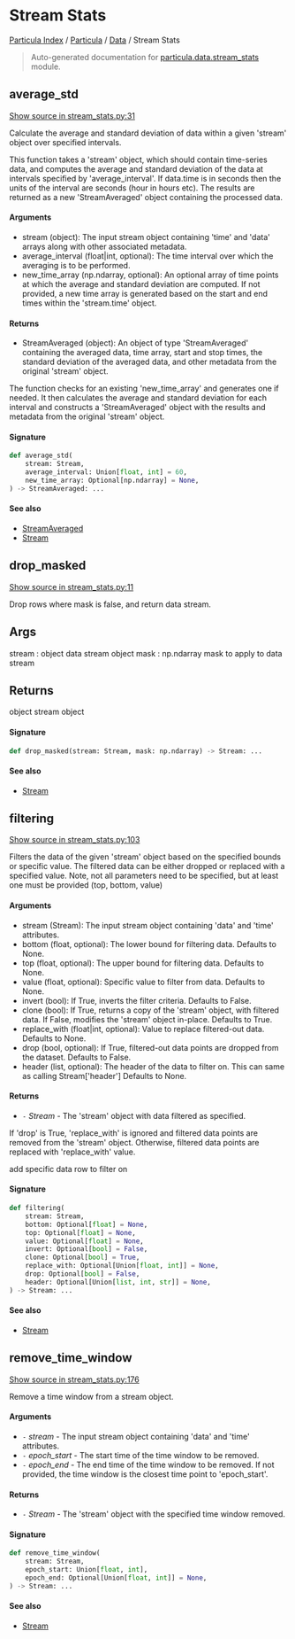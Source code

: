 # Stream Stats

[Particula Index](../../README.md#particula-index) / [Particula](../index.md#particula) / [Data](./index.md#data) / Stream Stats

> Auto-generated documentation for [particula.data.stream_stats](../../../../particula/data/stream_stats.py) module.

## average_std

[Show source in stream_stats.py:31](../../../../particula/data/stream_stats.py#L31)

Calculate the average and standard deviation of data within a given
'stream' object over specified intervals.

This function takes a 'stream' object, which should contain time-series
data, and computes the average and standard deviation of the data at
intervals specified by 'average_interval'. If data.time is in seconds
then the units of the interval are seconds (hour in hours etc). The
results are returned as a new 'StreamAveraged' object containing the
processed data.

#### Arguments

- stream (object): The input stream object containing 'time' and 'data'
    arrays along with other associated metadata.
- average_interval (float|int, optional): The time interval over which the
    averaging is to be performed.
- new_time_array (np.ndarray, optional): An optional array of time points
    at which the average and standard deviation are computed.
    If not provided, a new time array is generated based on the start and
    end times within the 'stream.time' object.

#### Returns

- StreamAveraged (object): An object of type 'StreamAveraged' containing
    the averaged data, time array, start and stop times, the standard
    deviation of the averaged data, and other metadata from the original
    'stream' object.

The function checks for an existing 'new_time_array' and generates one if
needed. It then calculates the average and standard deviation for each
interval and constructs a 'StreamAveraged' object with the results and
metadata from the original 'stream' object.

#### Signature

```python
def average_std(
    stream: Stream,
    average_interval: Union[float, int] = 60,
    new_time_array: Optional[np.ndarray] = None,
) -> StreamAveraged: ...
```

#### See also

- [StreamAveraged](./stream.md#streamaveraged)
- [Stream](./stream.md#stream)



## drop_masked

[Show source in stream_stats.py:11](../../../../particula/data/stream_stats.py#L11)

Drop rows where mask is false, and return data stream.

Args
----------
stream : object
    data stream object
mask : np.ndarray
    mask to apply to data stream

Returns
-------
object
    stream object

#### Signature

```python
def drop_masked(stream: Stream, mask: np.ndarray) -> Stream: ...
```

#### See also

- [Stream](./stream.md#stream)



## filtering

[Show source in stream_stats.py:103](../../../../particula/data/stream_stats.py#L103)

Filters the data of the given 'stream' object based on the specified
bounds or specific value. The filtered data can be either dropped or
replaced with a specified value.  Note, not all parameters need to be
specified, but at least one must be provided (top, bottom, value)

#### Arguments

- stream (Stream): The input stream object containing 'data' and 'time'
    attributes.
- bottom (float, optional): The lower bound for filtering data. Defaults
    to None.
- top (float, optional): The upper bound for filtering data.
    Defaults to None.
- value (float, optional): Specific value to filter from data.
    Defaults to None.
- invert (bool): If True, inverts the filter criteria.
    Defaults to False.
- clone (bool): If True, returns a copy of the 'stream' object, with
    filtered data. If False, modifies the 'stream' object in-place.
    Defaults to True.
- replace_with (float|int, optional): Value to replace filtered-out data.
    Defaults to None.
- drop (bool, optional): If True, filtered-out data points are dropped
    from the dataset. Defaults to False.
- header (list, optional): The header of the data to filter on. This can
    same as calling Stream['header']
    Defaults to None.

#### Returns

- `-` *Stream* - The 'stream' object with data filtered as specified.

If 'drop' is True, 'replace_with' is ignored and filtered data points are
removed from the 'stream' object. Otherwise, filtered data points are
replaced with 'replace_with' value.

add specific data row to filter on

#### Signature

```python
def filtering(
    stream: Stream,
    bottom: Optional[float] = None,
    top: Optional[float] = None,
    value: Optional[float] = None,
    invert: Optional[bool] = False,
    clone: Optional[bool] = True,
    replace_with: Optional[Union[float, int]] = None,
    drop: Optional[bool] = False,
    header: Optional[Union[list, int, str]] = None,
) -> Stream: ...
```

#### See also

- [Stream](./stream.md#stream)



## remove_time_window

[Show source in stream_stats.py:176](../../../../particula/data/stream_stats.py#L176)

Remove a time window from a stream object.

#### Arguments

- `-` *stream* - The input stream object containing 'data' and 'time'
    attributes.
- `-` *epoch_start* - The start time of the time window to be
    removed.
- `-` *epoch_end* - The end time of the time window to be
    removed. If not provided, the time window is the closest time point to
    'epoch_start'.

#### Returns

- `-` *Stream* - The 'stream' object with the specified time window removed.

#### Signature

```python
def remove_time_window(
    stream: Stream,
    epoch_start: Union[float, int],
    epoch_end: Optional[Union[float, int]] = None,
) -> Stream: ...
```

#### See also

- [Stream](./stream.md#stream)
